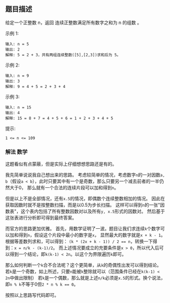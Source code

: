 ## 题目描述
给定一个正整数 n，返回 连续正整数满足所有数字之和为 n 的组数 。

示例 1:
```
输入: n = 5
输出: 2
解释: 5 = 2 + 3，共有两组连续整数([5],[2,3])求和后为 5。
```
示例 2:
```
输入: n = 9
输出: 3
解释: 9 = 4 + 5 = 2 + 3 + 4
```
示例 3:
```
输入: n = 15
输出: 4
解释: 15 = 8 + 7 = 4 + 5 + 6 = 1 + 2 + 3 + 4 + 5
```

提示:
```
1 <= n <= 109
```

### 解法 数学
这题看似有点蒙蔽，但是实际上仔细想想思路还是有的。

我先简单说说我自己想出来的思路。
考虑较简单的情况，考虑数字`n`的一对因数`a, b`（假设`a < b`），此时只要其中有一个是奇数，那么只要另一个减去前者的一半仍然大于0，
那么就有一个合法的连续片段可以加和得到`n`。

但是以上不是全部情况，还有`x.5`的情况，即偶数个连续整数相加的情况。
因此在获取因数时就不是按整数扫描，而是以0.5为步长扫描。
这样可以得到`n`的一张"因数表"，这个表内包括了所有整数因数对以及所有`y, x.5`形式的因数对。
然后基于这张表进行分析即可得到最终答案。

而官方的思路更加优雅。
首先，用数学证明了一波。题目让我们求连续`k`个数字可以加和得到`n`，假设这个片段中最小的数字是`x`，
显然最大的数字就是`x + k - 1`。根据等差数列求和，可以得到：
`(k * (2x + k - 1)) / 2 == n`，转换一下得到：`x = n/k - (k-1)/2`。
而上述情况要成立的充要条件是`x > 0`，所以代入后可以得到一个结论，即`k(k-1) < 2n`。以这个为界限遍历`k`即可。

那么如何判断一个`k`合不合法呢？这个更简单，从`k`的奇偶性出发可以得到结论。
若`k`是一个奇数，如上所述，只要`n`能被`k`整除就可以（范围条件已经在`k(k-1) < 2n`中做出限制）
若`k`是一个偶数，那么就是上述`n/k`必须是`x.5`的形式。换个说法，即`n % k`不等于0但`2 * n % k == 0`。

按照以上思路写代码即可。
